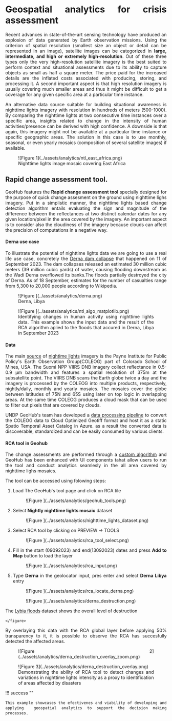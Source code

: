 <style>body {text-align: justify}</style>

# Geospatial analytics for crisis assessment

Recent advances in state-of-the-art sensing technology have produced an explosion of data generated by Earth observation missions. Using the criterion of spatial resolution (smallest size an object or detail can be represented in an image), satellite images can be categorized in **large, intermediate, and high or extremely high-resolution**. Out of these three types only the very high-resolution satellite imagery is the best suited to perform context and situational assessments due to its ability to capture objects as small as half a square meter. The price paid for the increased details are the inflated costs associated with producing, storing, and processing it. A second important aspect is that high resolution imagery is usually covering much smaller areas and thus it might be difficult to get a coverage for any given specific area at a particular time instance. 

An alternative data source suitable for building situational awareness is nighttime lights imagery with resolution in hundreds of meters (500-1000). By comparing the nighttime lights at two consecutive time instances over a specific area, insights related to change in the intensity of human activities/presence can be derived with high confidence. A downside is that again, this imagery might not be available at a particular time instance or specific geographic areas. The solution in this case is to use monthly, seasonal, or even yearly mosaics (composition of several satellite images) if available. 

<figure markdown="span">
  ![Figure 1](../assets/analytics/ntl_east_africa.png)
  <figcaption>Nighttime lights image mosaic covering East Africa</figcaption>
</figure>



## Rapid change assessment tool.


GeoHub features the **Rapid change assessment tool** specially designed for the purpose of quick change assesment on the ground using nighttime lighs imagery. Put in a simplistic manner, the nighttime lights based change detection algorithm entails evaluating the sign and magnitude of the difference between the reflectances at two distinct calendar dates for any given location/pixel in the area covered by the imagery. An important aspect is to consider also the cloudiness of the imagery because clouds can affect the precision of computations in a negative way.


#### Derna use case

To illustrate the potential of nighttime lights data we are going to use a real life use case, concretely the [Derna dam collapse](https://en.wikipedia.org/wiki/Derna_dam_collapses) that happened on 11 of September 2023. The dam collapses released an estimated 30 million cubic meters (39 million cubic yards) of water, causing flooding downstream as the Wadi Derna overflowed its banks.The floods partially destroyed the city of Derna. As of 18 September, estimates for the number of casualties range from 5,300 to 20,000 people according to Wikipedia.

<figure markdown="span">
  ![Figure ](../assets/analytics/derna.png)
  <figcaption>Derna, Libya </figcaption>
</figure>


<figure markdown="span">
  ![Figure ](../assets/analytics/ntl_algo_matplotlib.png)
  <figcaption>Identifying changes in human activity using nighttime lights data. This example shows the input data and the result of the RCA algorithm aplied to the floods that accured in Derna, Libya in September 2023  </figcaption>
</figure>



#### Data

 The main [source](https://eogdata.mines.edu/products/vnl/#daily) of [nightime lights](https://eogdata.mines.edu/nighttime_light/nightly/) imagery is the Payne Institute for Public Policy's Earth Observation Group(COLEOG) part of Colorado School of Mines, USA. The Suomi NPP VIIRS DNB imagery collect reflectance in 0.5-0.9 µm bandwidth and features a spatial resolution of 375m at the subsatellite point. The VIIRS DNB scans the Earth globe twice a day and the imagery is processed by the COLEOG into  multiple products, respectively, nightly/daily, monthly and yearly mosaics. The mosaics cover the globe between latitudes of 75N and 65S using later on top logic in overlapping areas. At the same time COLEOG produces a cloud mask that can be used to filter out pixels that are covered by clouds.

UNDP GeoHub's team has developed a [data processing pipeline](https://github.com/UNDP-Data/geo-undpstac-pipeline) to convert the COLEOG data to Cloud Optimized Geotiff format and host it as a static Spatio Temporal Asset Catalog in Azure. as a result the converted data is discoverable, standardized and can be easily consumed by various clients.


#### RCA tool in Geohub

The change assessments are performed through a [custom algorithm](https://github.com/UNDP-Data/geo-cogserver/blob/main/src/cogserver/algorithms/rca.py)
and GeoHub has been enhanced with UI components tahat allow users to run the tool and conduct analytics seamlesly in the all area covered by nighttime lighs mosaics.

The tool can be accessed using folowing  steps:

1. Load The GeoHub's tool page and click on RCA tile

    <figure markdown="span">
      ![Figure ](../assets/analytics/geohub_tools.png)
      
    </figure>

2. Select **Nightly nighttime lights mosaic** dataset

    <figure markdown="span">
      ![Figure ](../assets/analytics/nighttime_lights_dataset.png)
      
    </figure>

3. Select RCA tool by clicking on PREVIEW -> TOOLS

    <figure markdown="span">
      ![Figure ](../assets/analytics/rca_tool_select.png)
      
    </figure>

4. Fill in the start (09092023) and end(13092023) dates and press **Add to Map** button to load the layer


    <figure markdown="span">
      ![Figure ](../assets/analytics/rca_input.png)
      
    </figure>


5. Type **Derna** in the geolocator input, pres enter and select **Derna Libya** entry


    <figure markdown="span">
      ![Figure ](../assets/analytics/rca_locate_derna.png)
      
    </figure>

    <figure markdown="span">
      ![Figure ](../assets/analytics/derna_destruction.png)
      <figcaption>
The [Lybia floods](https://www.maxar.com/open-data/libya-floods-0923) dataset shows the overall level
of destruction </figcaption>
      
    </figure>

By overlaying this data with the RCA global layer before applying 50% transparency to it,  it is possible to observe the RCA has succesfully
detected  the affected areas.

<figure markdown="span">
  ![Figure 2](../assets/analytics/derna_destruction_overlay_zoom.png)

</figure>

<figure markdown="span">
  ![Figure 3](../assets/analytics/derna_destruction_overlay.png)
  <figcaption>Demonstrating the ability of RCA tool to detect changes and variations in nighttime lights intensity as a proxy to
  identification of areas affected by disasters</figcaption>
</figure>


!!! success ""

    This example showcases the efectivenes and viability of developing and applying  geospatial analytics to support the decision making processes.